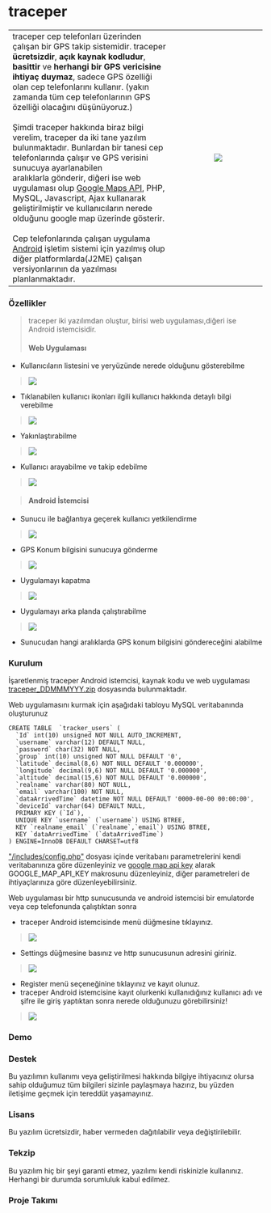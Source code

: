 # traceper #
<table>
<tr>
<td width='65%'>
traceper cep telefonları üzerinden çalışan bir GPS takip sistemidir. traceper <b>ücretsizdir</b>, <b>açık kaynak kodludur</b>, <b>basittir</b> ve <b>herhangi bir GPS vericisine ihtiyaç duymaz</b>, sadece GPS özelliği olan cep telefonlarını kullanır. (yakın zamanda tüm cep telefonlarının GPS özelliği olacağını düşünüyoruz.)<br>
<br>
Şimdi traceper hakkında biraz bilgi verelim, traceper da iki tane yazılım bulunmaktadır. Bunlardan bir tanesi cep telefonlarında çalışır ve GPS verisini sunucuya ayarlanabilen<br>
aralıklarla gönderir, diğeri ise web uygulaması olup <a href='http://code.google.com/apis/maps/'>Google Maps API</a>, PHP, MySQL, Javascript, Ajax kullanarak geliştirilmiştir ve  kullanıcıların nerede olduğunu google map üzerinde gösterir.<br>
<br>
Cep telefonlarında çalışan uygulama <a href='http://www.android.com/'>Android</a> işletim sistemi için yazılmış olup diğer platformlarda(J2ME) çalışan versiyonlarının da yazılması planlanmaktadır.<br>
</td>
<td width='35%' align='center'>
<img src='http://farm3.static.flickr.com/2780/4326989313_96a065fd8b_o.png' />
</td>
</tr>
</table>

### Özellikler ###
> traceper iki yazılımdan oluştur, birisi web uygulaması,diğeri ise Android istemcisidir.
> #### Web Uygulaması ####
  * Kullanıcıların listesini ve yeryüzünde nerede olduğunu gösterebilme
> [![](http://farm3.static.flickr.com/2794/4327692370_d81d706e64_m.jpg)](http://www.flickr.com/photos/38235533@N05/4327692370/in/set-72157623216889001/)
  * Tıklanabilen kullanıcı ikonları ilgili kullanıcı hakkında detaylı bilgi verebilme
> [![](http://farm5.static.flickr.com/4020/4326961165_405478fd70_m.jpg)](http://www.flickr.com/photos/38235533@N05/4326961165/in/set-72157623216889001/)
  * Yakınlaştırabilme
> [![](http://farm5.static.flickr.com/4059/4326963189_ec4797522a_m.jpg)](http://www.flickr.com/photos/38235533@N05/4326963189/in/set-72157623216889001/)
  * Kullanıcı arayabilme ve takip edebilme
> [![](http://farm5.static.flickr.com/4060/4326962673_de4eed3e04_m.jpg)](http://www.flickr.com/photos/38235533@N05/4326962673/in/set-72157623216889001/)


> #### Android İstemcisi ####
  * Sunucu ile bağlantıya geçerek kullanıcı yetkilendirme
> [![](http://farm5.static.flickr.com/4031/4327701894_29d4984edb_m.jpg)](http://www.flickr.com/photos/38235533@N05/4327701894/in/set-72157623216889001/)
  * GPS Konum bilgisini sunucuya gönderme
> [![](http://farm5.static.flickr.com/4044/4327701968_edffc6fdb2_m.jpg)](http://www.flickr.com/photos/38235533@N05/4327701968/in/set-72157623216889001/)
  * Uygulamayı kapatma
> [![](http://farm5.static.flickr.com/4072/4327702022_8b821b27d0_m.jpg)](http://www.flickr.com/photos/38235533@N05/4327702022/in/set-72157623216889001/)
  * Uygulamayı arka planda çalıştırabilme
> [![](http://farm3.static.flickr.com/2781/4327702112_bbf3354a98_m.jpg)](http://www.flickr.com/photos/38235533@N05/4327702112/in/set-72157623216889001/)
  * Sunucudan hangi aralıklarda GPS konum bilgisini göndereceğini alabilme

### Kurulum ###
İşaretlenmiş traceper Android istemcisi, kaynak kodu ve web uygulaması <a href='http://code.google.com/p/traceper/downloads/list'>traceper_DDMMMYYY.zip</a> dosyasında bulunmaktadır.

Web uygulamasını kurmak için aşağıdaki tabloyu MySQL veritabanında oluşturunuz
```
CREATE TABLE  `tracker_users` (
  `Id` int(10) unsigned NOT NULL AUTO_INCREMENT,
  `username` varchar(12) DEFAULT NULL,
  `password` char(32) NOT NULL,
  `group` int(10) unsigned NOT NULL DEFAULT '0',
  `latitude` decimal(8,6) NOT NULL DEFAULT '0.000000',
  `longitude` decimal(9,6) NOT NULL DEFAULT '0.000000',
  `altitude` decimal(15,6) NOT NULL DEFAULT '0.000000',
  `realname` varchar(80) NOT NULL,
  `email` varchar(100) NOT NULL,
  `dataArrivedTime` datetime NOT NULL DEFAULT '0000-00-00 00:00:00',
  `deviceId` varchar(64) DEFAULT NULL,
  PRIMARY KEY (`Id`),
  UNIQUE KEY `username` (`username`) USING BTREE,
  KEY `realname_email` (`realname`,`email`) USING BTREE,
  KEY `dataArrivedTime` (`dataArrivedTime`)
) ENGINE=InnoDB DEFAULT CHARSET=utf8
```

<a href='http://code.google.com/p/traceper/source/browse/trunk/WebInterface/includes/config.php'>"/includes/config.php"</a> dosyası içinde veritabanı parametrelerini kendi veritabanınıza göre düzenleyiniz ve  <a href='http://code.google.com/apis/maps/signup.html'>google map api key</a> alarak GOOGLE\_MAP\_API\_KEY makrosunu düzenleyiniz, diğer parametreleri de ihtiyaçlarınıza göre  düzenleyebilirsiniz.

Web uygulaması bir http sunucusunda ve android istemcisi bir emulatorde veya cep telefonunda çalıştıktan sonra

  * traceper Android istemcisinde menü düğmesine tıklayınız.
> [![](http://farm5.static.flickr.com/4064/4332642274_468c22ee45_m.jpg)](http://www.flickr.com/photos/38235533@N05/4332642274/)


  * Settings düğmesine basınız ve http sunucusunun adresini giriniz.
> [![](http://farm3.static.flickr.com/2765/4332642332_0643e0c0ec_m.jpg)](http://www.flickr.com/photos/38235533@N05/4332642332/)

  * Register menü seçeneğinine tıklayınız ve kayıt olunuz.
  * traceper Android istemcisine kayıt olurkenki kullanıdığınız kullanıcı adı ve şifre ile giriş yaptıktan sonra nerede olduğunuzu görebilirsiniz!
> [![](http://farm3.static.flickr.com/2719/4332662150_cb63f1ba40_m.jpg)](http://www.flickr.com/photos/38235533@N05/4332662150/)

### Demo ###



### Destek ###
Bu yazılımın kullanımı veya geliştirilmesi hakkında bilgiye ihtiyacınız olursa sahip olduğumuz
tüm bilgileri sizinle paylaşmaya hazırız, bu yüzden iletişime geçmek için
tereddüt yaşamayınız.

### Lisans ###
Bu yazılım ücretsizdir, haber vermeden dağıtılabilir veya değiştirilebilir.

### Tekzip ###
Bu yazılım hiç bir şeyi garanti etmez, yazılımı kendi riskinizle kullanınız.
Herhangi bir durumda sorumluluk kabul edilmez.

### Proje Takımı ###